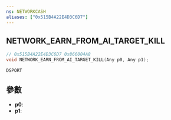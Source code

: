 ```yaml
---
ns: NETWORKCASH
aliases: ["0x515B4A22E4D3C6D7"]
---
```

## NETWORK_EARN_FROM_AI_TARGET_KILL

```c
// 0x515B4A22E4D3C6D7 0x866004A8
void NETWORK_EARN_FROM_AI_TARGET_KILL(Any p0, Any p1);
```

```
DSPORT  
```

## 參數
* **p0**: 
* **p1**: 

